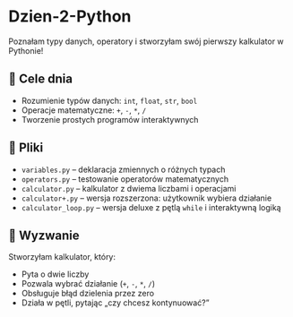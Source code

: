 # Dzien-2-Python
Poznałam typy danych, operatory i stworzyłam swój pierwszy kalkulator w Pythonie!

## 🎯 Cele dnia

- Rozumienie typów danych: `int`, `float`, `str`, `bool`
- Operacje matematyczne: `+`, `-`, `*`, `/`
- Tworzenie prostych programów interaktywnych

## 📂 Pliki

- `variables.py` – deklaracja zmiennych o różnych typach
- `operators.py` – testowanie operatorów matematycznych
- `calculator.py` – kalkulator z dwiema liczbami i operacjami
- `calculator+.py` – wersja rozszerzona: użytkownik wybiera działanie
- `calculator_loop.py` – wersja deluxe z pętlą `while` i interaktywną logiką

## 🧪 Wyzwanie

Stworzyłam kalkulator, który:
- Pyta o dwie liczby
- Pozwala wybrać działanie (`+`, `-`, `*`, `/`)
- Obsługuje błąd dzielenia przez zero
- Działa w pętli, pytając „czy chcesz kontynuować?”

